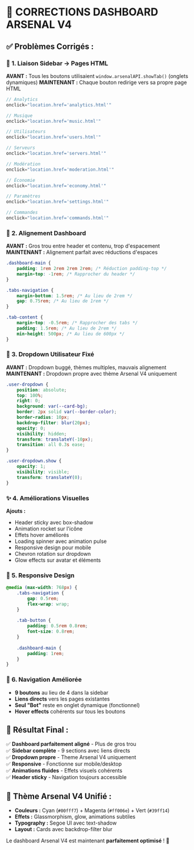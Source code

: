 # 🎯 CORRECTIONS DASHBOARD ARSENAL V4

## ✅ **Problèmes Corrigés :**

### 🔗 **1. Liaison Sidebar → Pages HTML**
**AVANT :** Tous les boutons utilisaient `window.arsenalAPI.showTab()` (onglets dynamiques)
**MAINTENANT :** Chaque bouton redirige vers sa propre page HTML
```javascript
// Analytics
onclick="location.href='analytics.html'"

// Musique  
onclick="location.href='music.html'"

// Utilisateurs
onclick="location.href='users.html'"

// Serveurs
onclick="location.href='servers.html'"

// Modération
onclick="location.href='moderation.html'"

// Économie
onclick="location.href='economy.html'"

// Paramètres
onclick="location.href='settings.html'"

// Commandes
onclick="location.href='commands.html'"
```

### 📐 **2. Alignement Dashboard**
**AVANT :** Gros trou entre header et contenu, trop d'espacement
**MAINTENANT :** Alignement parfait avec réductions d'espaces
```css
.dashboard-main {
    padding: 1rem 2rem 2rem 2rem; /* Réduction padding-top */
    margin-top: -1rem; /* Rapprocher du header */
}

.tabs-navigation {
    margin-bottom: 1.5rem; /* Au lieu de 2rem */
    gap: 0.75rem; /* Au lieu de 1rem */
}

.tab-content {
    margin-top: -0.5rem; /* Rapprocher des tabs */
    padding: 1.5rem; /* Au lieu de 2rem */
    min-height: 500px; /* Au lieu de 600px */
}
```

### 🎨 **3. Dropdown Utilisateur Fixé**
**AVANT :** Dropdown buggé, thèmes multiples, mauvais alignement
**MAINTENANT :** Dropdown propre avec thème Arsenal V4 uniquement
```css
.user-dropdown {
    position: absolute;
    top: 100%;
    right: 0;
    background: var(--card-bg);
    border: 2px solid var(--border-color);
    border-radius: 10px;
    backdrop-filter: blur(20px);
    opacity: 0;
    visibility: hidden;
    transform: translateY(-10px);
    transition: all 0.3s ease;
}

.user-dropdown.show {
    opacity: 1;
    visibility: visible;
    transform: translateY(0);
}
```

### ✨ **4. Améliorations Visuelles**
**Ajouts :**
- Header sticky avec box-shadow
- Animation rocket sur l'icône
- Effets hover améliorés  
- Loading spinner avec animation pulse
- Responsive design pour mobile
- Chevron rotation sur dropdown
- Glow effects sur avatar et éléments

### 📱 **5. Responsive Design**
```css
@media (max-width: 768px) {
    .tabs-navigation {
        gap: 0.5rem;
        flex-wrap: wrap;
    }
    
    .tab-button {
        padding: 0.5rem 0.8rem;
        font-size: 0.8rem;
    }
    
    .dashboard-main {
        padding: 1rem;
    }
}
```

### 🎯 **6. Navigation Améliorée**
- **9 boutons** au lieu de 4 dans la sidebar
- **Liens directs** vers les pages existantes
- **Seul "Bot"** reste en onglet dynamique (fonctionnel)
- **Hover effects** cohérents sur tous les boutons

## 🚀 **Résultat Final :**

✅ **Dashboard parfaitement aligné** - Plus de gros trou  
✅ **Sidebar complète** - 9 sections avec liens directs  
✅ **Dropdown propre** - Theme Arsenal V4 uniquement  
✅ **Responsive** - Fonctionne sur mobile/desktop  
✅ **Animations fluides** - Effets visuels cohérents  
✅ **Header sticky** - Navigation toujours accessible  

## 🎨 **Thème Arsenal V4 Unifié :**
- **Couleurs :** Cyan (`#00fff7`) + Magenta (`#ff006e`) + Vert (`#39ff14`)
- **Effets :** Glassmorphism, glow, animations subtiles
- **Typography :** Segoe UI avec text-shadow
- **Layout :** Cards avec backdrop-filter blur

Le dashboard Arsenal V4 est maintenant **parfaitement optimisé** ! 🎉
